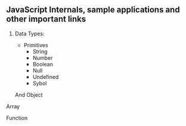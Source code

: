 ## JavaScript Internals, sample applications and other important links

1. Data Types:
	* Primitives
		- String
		- Number
		- Boolean
		- Null
		- Undefined
		- Sybol

	And Object

	
Array

Function
